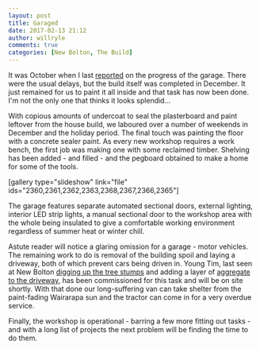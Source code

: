 ```yaml
---
layout: post
title: Garaged
date: 2017-02-13 21:12
author: willryle
comments: true
categories: [New Bolton, The Build]
---
```

It was October when I last <a href="https://willryle.wordpress.com/2016/10/09/building-again/" target="_blank">reported</a> on the progress of the garage. There were the usual delays, but the build itself was completed in December. It just remained for us to paint it all inside and that task has now been done. I'm not the only one that thinks it looks splendid...

<!--more-->

With copious amounts of undercoat to seal the plasterboard and paint leftover from the house build, we laboured over a number of weekends in December and the holiday period. The final touch was painting the floor with a concrete sealer paint. As every new workshop requires a work bench, the first job was making one with some reclaimed timber. Shelving has been added - and filled - and the pegboard obtained to make a home for some of the tools.

[gallery type="slideshow" link="file" ids="2360,2361,2362,2363,2368,2367,2366,2365"]

The garage features separate automated sectional doors, external lighting, interior LED strip lights, a manual sectional door to the workshop area with the whole being insulated to give a comfortable working environment regardless of summer heat or winter chill.

Astute reader will notice a glaring omission for a garage - motor vehicles. The remaining work to do is removal of the building spoil and laying a driveway, both of which prevent cars being driven in. Young Tim, last seen at New Bolton <a href="https://willryle.wordpress.com/2011/10/16/stumps-away/" target="_blank">digging up the tree stumps</a> and adding a layer of <a href="https://willryle.wordpress.com/2012/09/02/driveway/">aggregate to the driveway</a>, has been commissioned for this task and will be on site shortly. With that done our long-suffering van can take shelter from the paint-fading Wairarapa sun and the tractor can come in for a very overdue service.

Finally, the workshop is operational - barring a few more fitting out tasks - and with a long list of projects the next problem will be finding the time to do them.

